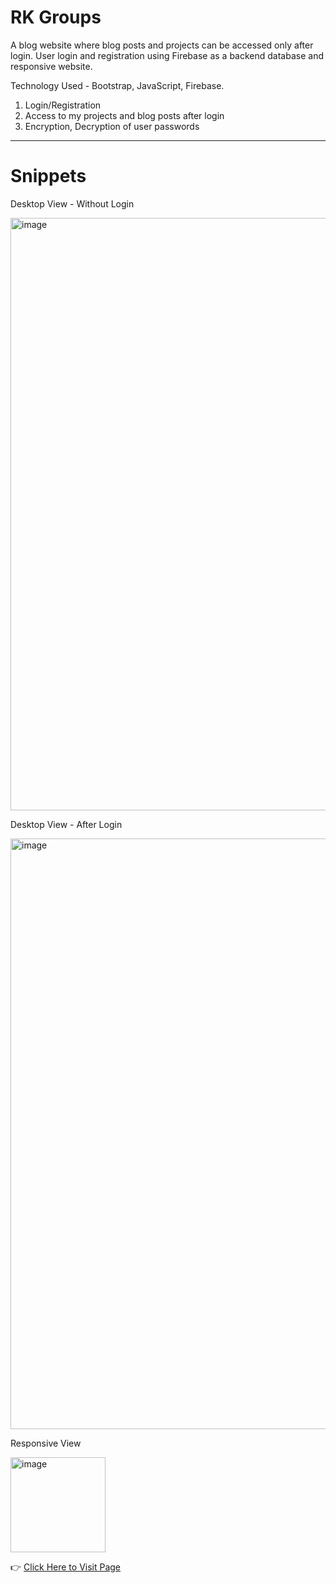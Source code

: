 # RK Groups
A blog website where blog posts and projects can be accessed only after login. User login
and registration using Firebase as a backend database and responsive website.

Technology Used - Bootstrap, JavaScript, Firebase.

1. Login/Registration
2. Access to my projects and blog posts after login
3. Encryption, Decryption of user passwords
---
# Snippets
Desktop View - Without Login

<img width="948" alt="image" src="https://github.com/kiran2023/RkGroups/assets/88279441/257e5042-f049-4262-8edf-72d05d2d84ac">

Desktop View - After Login

<img width="945" alt="image" src="https://github.com/kiran2023/RkGroups/assets/88279441/b7eaee5c-4ec6-458e-ad85-264c36655612">

Responsive View

<img width="152" alt="image" src="https://github.com/kiran2023/RkGroups/assets/88279441/30cb38ee-e068-4d61-836c-86bf8af5ce32">


👉 <a href="https://kiran2023.github.io/RkGroups" targert="_blank">Click Here to Visit Page</a>
